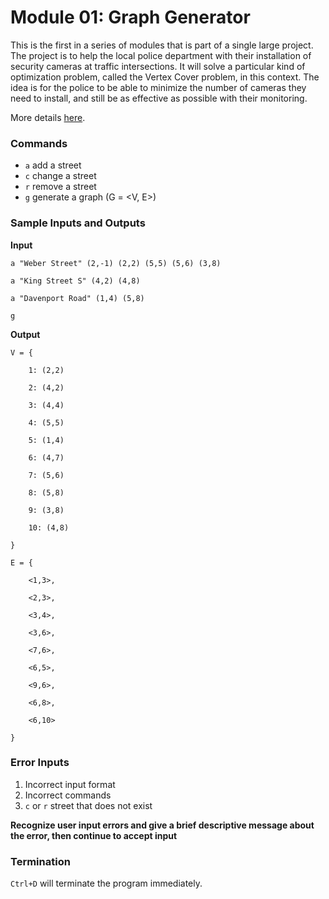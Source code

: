 # Module 01: Graph Generator

This is the first in a series of modules that is part of a single large project. The project is to
help the local police department with their installation of security cameras at traffic intersections.
It will solve a particular kind of optimization problem, called the Vertex Cover problem, in this
context. The idea is for the police to be able to minimize the number of cameras they need to
install, and still be as effective as possible with their monitoring.

More details [here](https://github.com/Adiactive/Monitor-Location-Optimization/blob/master/01-graph-generator/ece650.a1.pdf).

### Commands

+ `a` add a street
+ `c` change a street
+ `r` remove a street
+ `g` generate a graph (G = <V, E>)

### Sample Inputs and Outputs

**Input**

```
a "Weber Street" (2,-1) (2,2) (5,5) (5,6) (3,8)

a "King Street S" (4,2) (4,8)

a "Davenport Road" (1,4) (5,8)

g
```
**Output**

```
V = {

    1: (2,2)

    2: (4,2)

    3: (4,4)

    4: (5,5)

    5: (1,4)

    6: (4,7)

    7: (5,6)

    8: (5,8)

    9: (3,8)

    10: (4,8)

}

E = {

    <1,3>,

    <2,3>,

    <3,4>,

    <3,6>,

    <7,6>,

    <6,5>,

    <9,6>,

    <6,8>,

    <6,10>

}
```

### Error Inputs

1. Incorrect input format
2. Incorrect commands
3. `c` or `r` street that does not exist

**Recognize user input errors and give a brief descriptive message about the error, then continue to accept input**

### Termination
`Ctrl+D` will terminate the program immediately.
